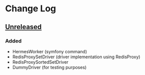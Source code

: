 # Change Log

## [Unreleased][unreleased]

### Added
- HermesWorker (symfony command)
- RedisProxySetDriver (driver implementation using RedisProxy)
- RedisProxySortedSetDriver
- DummyDriver (for testing purposes)

[unreleased]: https://github.com/efabrica-team/hermes-extension/compare/8b055557b0c87b5c52961cf2bfa13340e50915ad...HEAD
